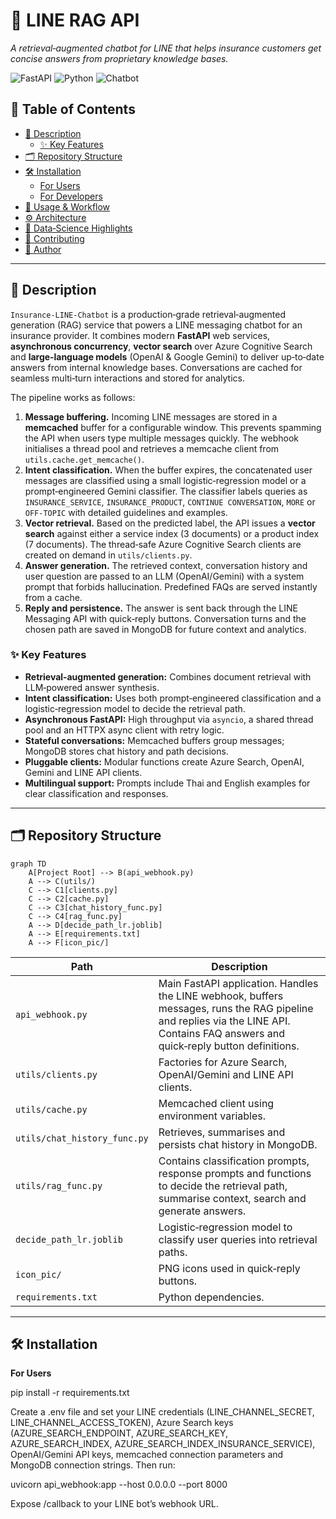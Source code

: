 # 🧠 LINE RAG API

_A retrieval‑augmented chatbot for LINE that helps insurance customers get concise answers from proprietary knowledge bases._

![FastAPI](https://img.shields.io/badge/Made%20with-FastAPI-009688?logo=fastapi&logoColor=white) ![Python](https://img.shields.io/badge/Python-3.10%2B-blue?logo=python) ![Chatbot](https://img.shields.io/badge/RAG%20Chatbot-LLM%2BSearch-yellowgreen)

## 📑 Table of Contents

- [📄 Description](#-description)
  - [✨ Key Features](#-key-features)
- [🗂️ Repository Structure](#-repository-structure)
- [🛠️ Installation](#-installation)
  - [For Users](#for-users)
  - [For Developers](#for-developers)
- [🚀 Usage & Workflow](#-usage--workflow)
- [⚙️ Architecture](#-architecture)
- [🧪 Data‑Science Highlights](#-data-science-highlights)
- [🙌 Contributing](#-contributing)
- [👤 Author](#-author)

---

## 📄 Description

`Insurance-LINE-Chatbot` is a production‑grade retrieval‑augmented generation (RAG) service that powers a LINE messaging chatbot for an insurance provider.  It combines modern **FastAPI** web services, **asynchronous concurrency**, **vector search** over Azure Cognitive Search and **large‑language models** (OpenAI & Google Gemini) to deliver up‑to‑date answers from internal knowledge bases.  Conversations are cached for seamless multi‑turn interactions and stored for analytics.

The pipeline works as follows:

1. **Message buffering.**  Incoming LINE messages are stored in a **memcached** buffer for a configurable window.  This prevents spamming the API when users type multiple messages quickly.  The webhook initialises a thread pool and retrieves a memcache client from `utils.cache.get_memcache()`.
2. **Intent classification.**  When the buffer expires, the concatenated user messages are classified using a small logistic‑regression model or a prompt‑engineered Gemini classifier.  The classifier labels queries as `INSURANCE_SERVICE`, `INSURANCE_PRODUCT`, `CONTINUE CONVERSATION`, `MORE` or `OFF‑TOPIC` with detailed guidelines and examples.
3. **Vector retrieval.**  Based on the predicted label, the API issues a **vector search** against either a service index (3 documents) or a product index (7 documents).  The thread‑safe Azure Cognitive Search clients are created on demand in `utils/clients.py`.
4. **Answer generation.**  The retrieved context, conversation history and user question are passed to an LLM (OpenAI/Gemini) with a system prompt that forbids hallucination.  Predefined FAQs are served instantly from a cache.
5. **Reply and persistence.**  The answer is sent back through the LINE Messaging API with quick‑reply buttons.  Conversation turns and the chosen path are saved in MongoDB for future context and analytics.

### ✨ Key Features

- **Retrieval‑augmented generation:** Combines document retrieval with LLM‑powered answer synthesis.
- **Intent classification:** Uses both prompt‑engineered classification and a logistic‑regression model to decide the retrieval path.
- **Asynchronous FastAPI:** High throughput via `asyncio`, a shared thread pool and an HTTPX async client with retry logic.
- **Stateful conversations:** Memcached buffers group messages; MongoDB stores chat history and path decisions.
- **Pluggable clients:** Modular functions create Azure Search, OpenAI, Gemini and LINE API clients.
- **Multilingual support:** Prompts include Thai and English examples for clear classification and responses.

---

## 🗂️ Repository Structure

```mermaid
graph TD
    A[Project Root] --> B(api_webhook.py)
    A --> C(utils/)
    C --> C1[clients.py]
    C --> C2[cache.py]
    C --> C3[chat_history_func.py]
    C --> C4[rag_func.py]
    A --> D[decide_path_lr.joblib]
    A --> E[requirements.txt]
    A --> F[icon_pic/]
```

| Path                         | Description                                                                                                                                                                          |
| ---------------------------- | ------------------------------------------------------------------------------------------------------------------------------------------------------------------------------------ |
| `api_webhook.py`             | Main FastAPI application.  Handles the LINE webhook, buffers messages, runs the RAG pipeline and replies via the LINE API.  Contains FAQ answers and quick‑reply button definitions. |
| `utils/clients.py`           | Factories for Azure Search, OpenAI/Gemini and LINE API clients.                                                                                                                      |
| `utils/cache.py`             | Memcached client using environment variables.                                                                                                                                        |
| `utils/chat_history_func.py` | Retrieves, summarises and persists chat history in MongoDB.                                                                                                                          |
| `utils/rag_func.py`          | Contains classification prompts, response prompts and functions to decide the retrieval path, summarise context, search and generate answers.                                        |
| `decide_path_lr.joblib`      | Logistic‑regression model to classify user queries into retrieval paths.                                                                                                             |
| `icon_pic/`                  | PNG icons used in quick‑reply buttons.                                                                                                                                               |
| `requirements.txt`           | Python dependencies.                                                                                                                                                                 |
---

## 🛠️ Installation

**For Users** 

pip install -r requirements.txt

Create a .env file and set your LINE credentials (LINE_CHANNEL_SECRET, LINE_CHANNEL_ACCESS_TOKEN), Azure Search keys (AZURE_SEARCH_ENDPOINT, AZURE_SEARCH_KEY, AZURE_SEARCH_INDEX, AZURE_SEARCH_INDEX_INSURANCE_SERVICE), OpenAI/Gemini API keys, memcached connection parameters and MongoDB connection strings. Then run:

uvicorn api_webhook:app --host 0.0.0.0 --port 8000

Expose /callback to your LINE bot’s webhook URL.



